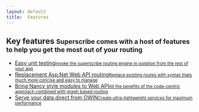 ```yaml
---
layout: default
title:  Features
---
```


<div class="block">
<h2 class="title-divider"><span>Key <span class="de-em">features</span></span>
<small>Superscribe comes with a host of features to help you get the most out of your routing</small>
</h2>
  <div class="tabbable tabs-left vertical-tabs bold-tabs row">
    <ul class="nav nav-tabs nav-stacked col-md-4">
    	<li class="active"> <a href="#tab1" data-toggle="tab">Easy unit testing<small>Invoke the superscribe routing engine in isolation from the rest of your app</small><i class="icon-angle-right"></i></a> </li>
     	<li> <a href="#tab2" data-toggle="tab">Replacement Asp.Net Web API routing<small>Replace existing routes with syntax thats much more concise and easy to manage</small><i class="icon-angle-right"></i></a> </li>
      	<li> <a href="#tab3" data-toggle="tab">Bring Nancy style modules to Web API<small>All the benefits of the code-centric approach combined with graph based routing</small><i class="icon-angle-right"></i></a> </li>   
      	<li> <a href="#tab4" data-toggle="tab">Serve your data direct from OWIN<small>Create ultra-lightweight services for maximum performance</small><i class="icon-angle-right"></i></a> </li>
    </ul>    
	<div class="tab-content col-md-8">
      <div class="tab-pane col-sm-12 col-md-12" id="tab1">
      	<h3 class="title visible-phone"></h3>
        <pre class="prettyprint lang-cs">
		</pre>
	  </div>
	  <div class="tab-pane col-sm-12 col-md-12" id="tab2">
        <h3 class="title visible-phone"></h3>
        <pre class="prettyprint lang-cs">
		</pre>
	  </div>
	  <div class="tab-pane col-sm-12 col-md-12" id="tab3">
        <h3 class="title visible-phone"></h3>
        <pre class="prettyprint lang-cs">
		</pre>
	  </div>	
      <div class="tab-pane col-sm-12 col-md-12" id="tab4">
        <h3 class="title visible-phone"></h3>
        <pre class="prettyprint lang-cs">
		</pre>
	  </div>
	</div>
  </div>
</div>